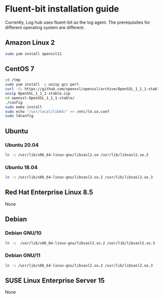 # Fluent-bit installation guide

Currently, Log hub uses fluent-bit as the log agent. The prerequisites for different operating system are different.


## Amazon Linux 2

```bash
sudo yum install openssl11
```

## CentOS 7

```bash
cd /tmp
sudo yum install -y unzip gcc perl
curl -SL https://github.com/openssl/openssl/archive/OpenSSL_1_1_1-stable.zip -o OpenSSL_1_1_1-stable.zip
unzip OpenSSL_1_1_1-stable.zip
cd openssl-OpenSSL_1_1_1-stable/
./config
sudo make install
sudo echo "/usr/local/lib64/" >> /etc/ld.so.conf
sudo ldconfig
```

## Ubuntu

### Ubuntu 20.04

```bash
ln -s /usr/lib/x86_64-linux-gnu/libsasl2.so /usr/lib/libsasl2.so.3
```

### Ubuntu 18.04

```bash
ln -s /usr/lib/x86_64-linux-gnu/libsasl2.so.2 /usr/lib/libsasl2.so.3
```

## Red Hat Enterprise Linux 8.5

None

## Debian

### Debian GNU/10

```bash
ln -s  /usr/lib/x86_64-linux-gnu/libsasl2.so.2 /usr/lib/libsasl2.so.3
```

### Debian GNU/11

```bash
ln -s /usr/lib/x86_64-linux-gnu/libsasl2.so.2 /usr/lib/libsasl2.so.3
```

## SUSE Linux Enterprise Server 15

None